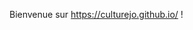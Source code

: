 Bienvenue sur <a href="https://culturejo.github.io/" target="_blank">https://culturejo.github.io/</a> !
